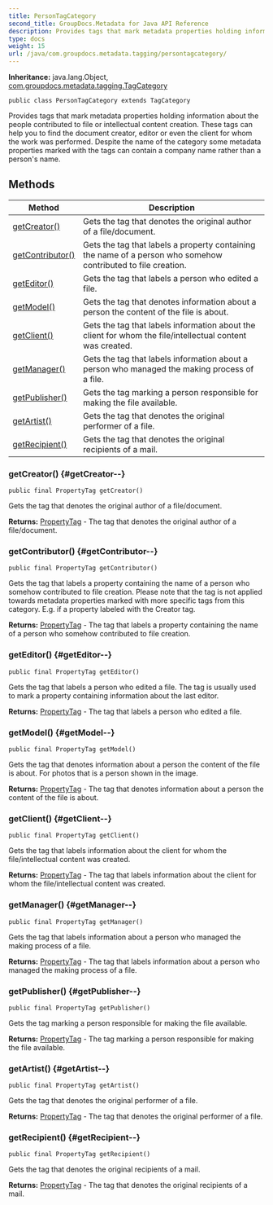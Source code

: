 ```yaml
---
title: PersonTagCategory
second_title: GroupDocs.Metadata for Java API Reference
description: Provides tags that mark metadata properties holding information about the people contributed to file or intellectual content creation.
type: docs
weight: 15
url: /java/com.groupdocs.metadata.tagging/persontagcategory/
---
```

**Inheritance:**
java.lang.Object, [com.groupdocs.metadata.tagging.TagCategory](../../com.groupdocs.metadata.tagging/tagcategory)
```
public class PersonTagCategory extends TagCategory
```

Provides tags that mark metadata properties holding information about the people contributed to file or intellectual content creation. These tags can help you to find the document creator, editor or even the client for whom the work was performed. Despite the name of the category some metadata properties marked with the tags can contain a company name rather than a person's name.
## Methods

| Method | Description |
| --- | --- |
| [getCreator()](#getCreator--) | Gets the tag that denotes the original author of a file/document. |
| [getContributor()](#getContributor--) | Gets the tag that labels a property containing the name of a person who somehow contributed to file creation. |
| [getEditor()](#getEditor--) | Gets the tag that labels a person who edited a file. |
| [getModel()](#getModel--) | Gets the tag that denotes information about a person the content of the file is about. |
| [getClient()](#getClient--) | Gets the tag that labels information about the client for whom the file/intellectual content was created. |
| [getManager()](#getManager--) | Gets the tag that labels information about a person who managed the making process of a file. |
| [getPublisher()](#getPublisher--) | Gets the tag marking a person responsible for making the file available. |
| [getArtist()](#getArtist--) | Gets the tag that denotes the original performer of a file. |
| [getRecipient()](#getRecipient--) | Gets the tag that denotes the original recipients of a mail. |
### getCreator() {#getCreator--}
```
public final PropertyTag getCreator()
```


Gets the tag that denotes the original author of a file/document.

**Returns:**
[PropertyTag](../../com.groupdocs.metadata.tagging/propertytag) - The tag that denotes the original author of a file/document.
### getContributor() {#getContributor--}
```
public final PropertyTag getContributor()
```


Gets the tag that labels a property containing the name of a person who somehow contributed to file creation. Please note that the tag is not applied towards metadata properties marked with more specific tags from this category. E.g. if a property labeled with the Creator tag.

**Returns:**
[PropertyTag](../../com.groupdocs.metadata.tagging/propertytag) - The tag that labels a property containing the name of a person who somehow contributed to file creation.
### getEditor() {#getEditor--}
```
public final PropertyTag getEditor()
```


Gets the tag that labels a person who edited a file. The tag is usually used to mark a property containing information about the last editor.

**Returns:**
[PropertyTag](../../com.groupdocs.metadata.tagging/propertytag) - The tag that labels a person who edited a file.
### getModel() {#getModel--}
```
public final PropertyTag getModel()
```


Gets the tag that denotes information about a person the content of the file is about. For photos that is a person shown in the image.

**Returns:**
[PropertyTag](../../com.groupdocs.metadata.tagging/propertytag) - The tag that denotes information about a person the content of the file is about.
### getClient() {#getClient--}
```
public final PropertyTag getClient()
```


Gets the tag that labels information about the client for whom the file/intellectual content was created.

**Returns:**
[PropertyTag](../../com.groupdocs.metadata.tagging/propertytag) - The tag that labels information about the client for whom the file/intellectual content was created.
### getManager() {#getManager--}
```
public final PropertyTag getManager()
```


Gets the tag that labels information about a person who managed the making process of a file.

**Returns:**
[PropertyTag](../../com.groupdocs.metadata.tagging/propertytag) - The tag that labels information about a person who managed the making process of a file.
### getPublisher() {#getPublisher--}
```
public final PropertyTag getPublisher()
```


Gets the tag marking a person responsible for making the file available.

**Returns:**
[PropertyTag](../../com.groupdocs.metadata.tagging/propertytag) - The tag marking a person responsible for making the file available.
### getArtist() {#getArtist--}
```
public final PropertyTag getArtist()
```


Gets the tag that denotes the original performer of a file.

**Returns:**
[PropertyTag](../../com.groupdocs.metadata.tagging/propertytag) - The tag that denotes the original performer of a file.
### getRecipient() {#getRecipient--}
```
public final PropertyTag getRecipient()
```


Gets the tag that denotes the original recipients of a mail.

**Returns:**
[PropertyTag](../../com.groupdocs.metadata.tagging/propertytag) - The tag that denotes the original recipients of a mail.

